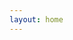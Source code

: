 ```yaml
---
layout: home
---
```

<script lang="ts" setup>
  import Aes from "./aes-decrypt-tool.vue"
  import Base64Image from "./base64-image.vue"
  import ImageCompress from "./image-compress.vue"
  import ImageFormatConvert from "./image-format-convert.vue"
  import ImageToSvgConvert from "./image-to-svg-convert.vue"
  import TextToImageGenerator from "./text-to-image-generator.vue"
  import Temperature from "./temperature.vue"
  import BinanceAlpha from "./binance-alpha.vue"
  import QrCode from "./qrcode.vue"
  import TimeStampConvert from "./timestamp-convert.vue"
  import { onMounted, ref } from 'vue'
  import { getUrlParam } from "./../../utils/index.js"


  const type = ref("")
  
  onMounted(() => {
    type.value = getUrlParam("type") || "";
  })
</script>

<Aes v-if="type == 'aes'" />
<Base64Image v-if="type == 'base64'" />
<ImageCompress v-if="type == 'compress'" />
<ImageFormatConvert v-if="type == 'convert'" />
<TimeStampConvert v-if="type == 'timestamp-convert'" />
<ImageToSvgConvert v-if="type == 'svg'" />
<TextToImageGenerator v-if="type == 'text-to-image'" />
<QrCode v-if="type == 'qrcode'" />
<Temperature v-if="type == 'temperature'" />
<BinanceAlpha v-if="type == 'binance-alpha'" />